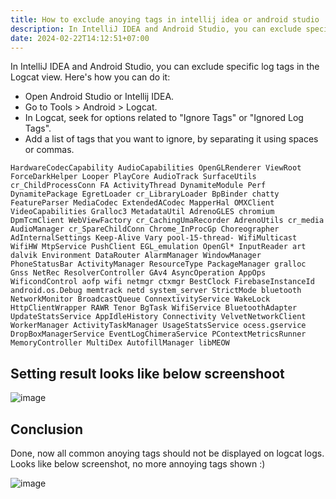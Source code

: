 ```yaml
---
title: How to exclude anoying tags in intellij idea or android studio
description: In IntelliJ IDEA and Android Studio, you can exclude specific log tags in the Logcat view
date: 2024-02-22T14:12:51+07:00
---
```


In IntelliJ IDEA and Android Studio, you can exclude specific log tags in the Logcat view. Here's how you can do it:

- Open Android Studio or Intellij IDEA.
- Go to Tools > Android > Logcat.
- In Logcat, seek for options related to "Ignore Tags" or "Ignored Log Tags".
- Add a list of tags that you want to ignore, by separating it using spaces or commas.

```text
HardwareCodecCapability AudioCapabilities OpenGLRenderer ViewRoot ForceDarkHelper Looper PlayCore AudioTrack SurfaceUtils cr_ChildProcessConn FA ActivityThread DynamiteModule Perf DynamitePackage EgretLoader cr_LibraryLoader BpBinder chatty FeatureParser MediaCodec ExtendedACodec MapperHal OMXClient VideoCapabilities Gralloc3 MetadataUtil AdrenoGLES chromium DpmTcmClient WebViewFactory cr_CachingUmaRecorder AdrenoUtils cr_media AudioManager cr_SpareChildConn Chrome_InProcGp Choreographer AdInternalSettings Keep-Alive Vary pool-15-thread- WifiMulticast WifiHW MtpService PushClient EGL_emulation OpenGl* InputReader art dalvik Environment DataRouter AlarmManager WindowManager PhoneStatusBar ActivityManager ResourceType PackageManager gralloc Gnss NetRec ResolverController GAv4 AsyncOperation AppOps WificondControl aofp wifi netmgr ctxmgr BestClock FirebaseInstanceId android.os.Debug memtrack netd system_server StrictMode bluetooth NetworkMonitor BroadcastQueue ConnextivityService WakeLock HttpClientWrapper RAWR Tenor BgTask WifiService BluetoothAdapter UpdateStatsService AppIdleHistory Connectivity VelvetNetworkClient WorkerManager ActivityTaskManager UsageStatsService ocess.gservice DropBoxManagerService EventLogChimeraService PContextMetricsRunner MemoryController MultiDex AutofillManager libMEOW
```

## Setting result looks like below screenshoot

![image](https://github.com/dimaslanjaka/source-posts/assets/12471057/1061e3cb-b57f-44de-96b8-78aab3cebeba)

## Conclusion

Done, now all common anoying tags should not be displayed on logcat logs. Looks like below screenshot, no more annoying tags shown :)

![image](https://github.com/dimaslanjaka/source-posts/assets/12471057/6a72637d-6ee7-410d-bed5-a6d666663201)


